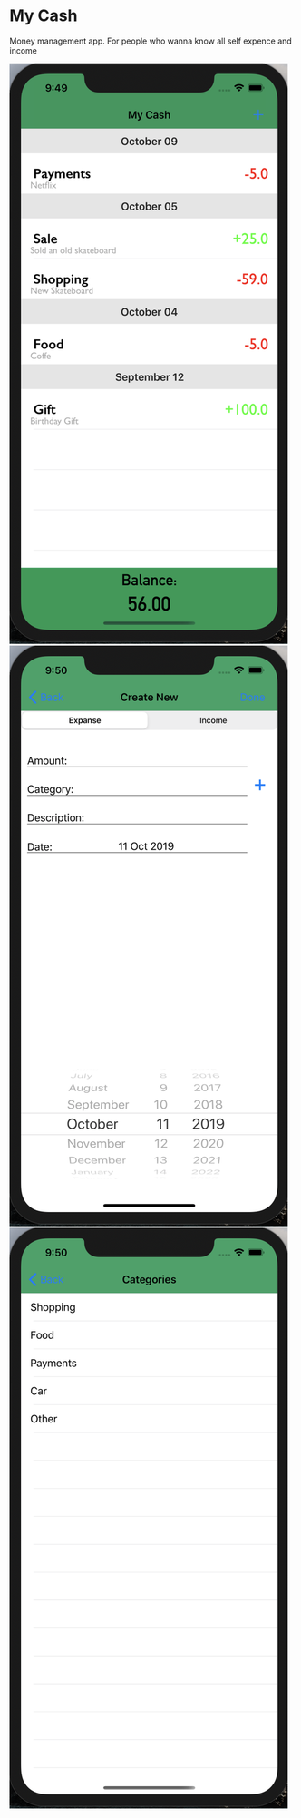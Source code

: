 # My Cash
Money management app. For people who wanna know all self expence and income

![](./images/1.png) 
![](./images/2.png) 
![](./images/3.png) 
